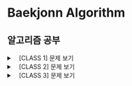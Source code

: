 # Baekjonn Algorithm
## 알고리즘 공부
  
 <details>
   <summary>&nbsp;&nbsp;&nbsp;[CLASS 1] 문제 보기</summary>
    <div markdown="1">
  
- [[1000] A+B](https://github.com/okpyo12/Algorithm/tree/master/Baekjoon%20Algorithm/CLASS%201/Baekjoon_1000)
- [[1001] A-B](https://github.com/okpyo12/Algorithm/tree/master/Baekjoon%20Algorithm/CLASS%201/Baekjoon_1001)
- [[1008] A/B](https://github.com/okpyo12/Algorithm/tree/master/Baekjoon%20Algorithm/CLASS%201/Baekjoon_1008)
- [[1152] 단어의 개수](https://github.com/okpyo12/Algorithm/tree/master/Baekjoon%20Algorithm/CLASS%201/Baekjoon_1152)
- [[1157] 단어 공부](https://github.com/okpyo12/Algorithm/tree/master/Baekjoon%20Algorithm/CLASS%201/Baekjoon_1157)
- [[1330] 두 수 비교하기](https://github.com/okpyo12/Algorithm/tree/master/Baekjoon%20Algorithm/CLASS%201/Baekjoon_1330)
- [[1546] 평균](https://github.com/okpyo12/Algorithm/tree/master/Baekjoon%20Algorithm/CLASS%201/Baekjoon_1546)
- [[2438] 별 찍기 - 1](https://github.com/okpyo12/Algorithm/tree/master/Baekjoon%20Algorithm/CLASS%201/Baekjoon_2438)
- [[2439] 별 찍기 - 2](https://github.com/okpyo12/Algorithm/tree/master/Baekjoon%20Algorithm/CLASS%201/Baekjoon_2439)
- [[2475] 검증수](https://github.com/okpyo12/Algorithm/tree/master/Baekjoon%20Algorithm/CLASS%201/Baekjoon_2475)
- [[2557] Hello World](https://github.com/okpyo12/Algorithm/tree/master/Baekjoon%20Algorithm/CLASS%201/Baekjoon_2557)
- [[2562] 최댓값](https://github.com/okpyo12/Algorithm/tree/master/Baekjoon%20Algorithm/CLASS%201/Baekjoon_2562)
- [[2577] 숫자의 개수](https://github.com/okpyo12/Algorithm/tree/master/Baekjoon%20Algorithm/CLASS%201/Baekjoon_2577)
- [[2675] 문자열 반복](https://github.com/okpyo12/Algorithm/tree/master/Baekjoon%20Algorithm/CLASS%201/Baekjoon_2675)
- [[2739] 구구단](https://github.com/okpyo12/Algorithm/tree/master/Baekjoon%20Algorithm/CLASS%201/Baekjoon_2739)
- [[2741] N 찍기](https://github.com/okpyo12/Algorithm/tree/master/Baekjoon%20Algorithm/CLASS%201/Baekjoon_2741)
- [[2742] 기찍 N](https://github.com/okpyo12/Algorithm/tree/master/Baekjoon%20Algorithm/CLASS%201/Baekjoon_2742)
- [[2753] 윤년](https://github.com/okpyo12/Algorithm/tree/master/Baekjoon%20Algorithm/CLASS%201/Baekjoon_2753)
- [[2884] 알람 시계](https://github.com/okpyo12/Algorithm/tree/master/Baekjoon%20Algorithm/CLASS%201/Baekjoon_2884)
- [[2908] 상수](https://github.com/okpyo12/Algorithm/tree/master/Baekjoon%20Algorithm/CLASS%201/Baekjoon_2908)
- [[2920] 음계](https://github.com/okpyo12/Algorithm/tree/master/Baekjoon%20Algorithm/CLASS%201/Baekjoon_2920)
- [[3052] 나머지](https://github.com/okpyo12/Algorithm/tree/master/Baekjoon%20Algorithm/CLASS%201/Baekjoon_3052)
- [[8958] OX퀴즈](https://github.com/okpyo12/Algorithm/tree/master/Baekjoon%20Algorithm/CLASS%201/Baekjoon_8958)
- [[9498] 시험 성적](https://github.com/okpyo12/Algorithm/tree/master/Baekjoon%20Algorithm/CLASS%201/Baekjoon_9498)
- [[10171] 고양이](https://github.com/okpyo12/Algorithm/tree/master/Baekjoon%20Algorithm/CLASS%201/Baekjoon_10171)
- [[10172] 개](https://github.com/okpyo12/Algorithm/tree/master/Baekjoon%20Algorithm/CLASS%201/Baekjoon_10172)
- [[10809] 알파벳 찾기](https://github.com/okpyo12/Algorithm/tree/master/Baekjoon%20Algorithm/CLASS%201/Baekjoon_10809)
- [[10818] 최소, 최대](https://github.com/okpyo12/Algorithm/tree/master/Baekjoon%20Algorithm/CLASS%201/Baekjoon_10818)
- [[10869] 사칙연산](https://github.com/okpyo12/Algorithm/tree/master/Baekjoon%20Algorithm/CLASS%201/Baekjoon_10869)
- [[10871] X보다 작은 수](https://github.com/okpyo12/Algorithm/tree/master/Baekjoon%20Algorithm/CLASS%201/Baekjoon_10871)
- [[10950] A+B - 3](https://github.com/okpyo12/Algorithm/tree/master/Baekjoon%20Algorithm/CLASS%201/Baekjoon_10950)
- [[10951] A+B - 4](https://github.com/okpyo12/Algorithm/tree/master/Baekjoon%20Algorithm/CLASS%201/Baekjoon_10951)
- [[10952] A+B - 5](https://github.com/okpyo12/Algorithm/tree/master/Baekjoon%20Algorithm/CLASS%201/Baekjoon_10952)
- [[10998] AxB](https://github.com/okpyo12/Algorithm/tree/master/Baekjoon%20Algorithm/CLASS%201/Baekjoon_10998)
- [[11654] 아스키 코드](https://github.com/okpyo12/Algorithm/tree/master/Baekjoon%20Algorithm/CLASS%201/Baekjoon_11654)
- [[11720] 숫자의 합](https://github.com/okpyo12/Algorithm/tree/master/Baekjoon%20Algorithm/CLASS%201/Baekjoon_11720)

  </div>
  </details>

 <details>
   <summary>&nbsp;&nbsp;&nbsp;[CLASS 2] 문제 보기</summary>
    <div markdown="1">
  
- [[1018] 체스판 다시 칠하기](https://github.com/okpyo12/Algorithm/tree/master/Baekjoon%20Algorithm/CLASS%202/Baekjoon_1018)
- [[1085] 직사각형에서 탈출](https://github.com/okpyo12/Algorithm/tree/master/Baekjoon%20Algorithm/CLASS%202/Baekjoon_1085)
- [[1181] 단어 정렬](https://github.com/okpyo12/Algorithm/tree/master/Baekjoon%20Algorithm/CLASS%202/Baekjoon_1181)
- [[1259] 팰린드롬수](https://github.com/okpyo12/Algorithm/tree/master/Baekjoon%20Algorithm/CLASS%202/Baekjoon_1259)
- [[1436] 영화감독 숌](https://github.com/okpyo12/Algorithm/tree/master/Baekjoon%20Algorithm/CLASS%202/Baekjoon_1436)
- [[1654] 랜선 자르기](https://github.com/okpyo12/Algorithm/tree/master/Baekjoon%20Algorithm/CLASS%202/Baekjoon_1654)
- [[1874] 스택 수열](https://github.com/okpyo12/Algorithm/tree/master/Baekjoon%20Algorithm/CLASS%202/Baekjoon_1874)
- [[1920] 수 찾기](https://github.com/okpyo12/Algorithm/tree/master/Baekjoon%20Algorithm/CLASS%202/Baekjoon_1920)
- [[1929] 소수 구하기](https://github.com/okpyo12/Algorithm/tree/master/Baekjoon%20Algorithm/CLASS%202/Baekjoon_1929)
- [[1966] 프린트 큐](https://github.com/okpyo12/Algorithm/tree/master/Baekjoon%20Algorithm/CLASS%202/Baekjoon_1966)
- [[1978] 소수 찾기](https://github.com/okpyo12/Algorithm/tree/master/Baekjoon%20Algorithm/CLASS%202/Baekjoon_1978)
- [[2108] 통계학](https://github.com/okpyo12/Algorithm/tree/master/Baekjoon%20Algorithm/CLASS%202/Baekjoon_2108)
- [[2164] 카드2](https://github.com/okpyo12/Algorithm/tree/master/Baekjoon%20Algorithm/CLASS%202/Baekjoon_2164)
- [[2231] 분해합](https://github.com/okpyo12/Algorithm/tree/master/Baekjoon%20Algorithm/CLASS%202/Baekjoon_2231)
- [[2292] 벌집](https://github.com/okpyo12/Algorithm/tree/master/Baekjoon%20Algorithm/CLASS%202/Baekjoon_2292)
- [[2609] 최대공약수와 최소공배수](https://github.com/okpyo12/Algorithm/tree/master/Baekjoon%20Algorithm/CLASS%202/Baekjoon_2609)
- [[2751] 수 정렬하기2](https://github.com/okpyo12/Algorithm/tree/master/Baekjoon%20Algorithm/CLASS%202/Baekjoon_2751)
- [[2775] 부녀회장이 될테야](https://github.com/okpyo12/Algorithm/tree/master/Baekjoon%20Algorithm/CLASS%202/Baekjoon_2775)
- [[2798] 블랙잭](https://github.com/okpyo12/Algorithm/tree/master/Baekjoon%20Algorithm/CLASS%202/Baekjoon_2798)
- [[2805] 나무 자르기](https://github.com/okpyo12/Algorithm/tree/master/Baekjoon%20Algorithm/CLASS%202/Baekjoon_2805)
- [[2839] 설탕 배달](https://github.com/okpyo12/Algorithm/tree/master/Baekjoon%20Algorithm/CLASS%202/Baekjoon_2839)
- [[2869] 달팽이는 올라가고 싶다](https://github.com/okpyo12/Algorithm/tree/master/Baekjoon%20Algorithm/CLASS%202/Baekjoon_2869)
- [[4153] 직각삼각형](https://github.com/okpyo12/Algorithm/tree/master/Baekjoon%20Algorithm/CLASS%202/Baekjoon_4153)
- [[4949] 균형잡힌 세상](https://github.com/okpyo12/Algorithm/tree/master/Baekjoon%20Algorithm/CLASS%202/Baekjoon_4949)
- [[7568] 덩치](https://github.com/okpyo12/Algorithm/tree/master/Baekjoon%20Algorithm/CLASS%202/Baekjoon_7568)
- [[9012] 괄호](https://github.com/okpyo12/Algorithm/tree/master/Baekjoon%20Algorithm/CLASS%202/Baekjoon_9012)
- [[10250] ACM 호텔](https://github.com/okpyo12/Algorithm/tree/master/Baekjoon%20Algorithm/CLASS%202/Baekjoon_10250)
- [[10773] 제로](https://github.com/okpyo12/Algorithm/tree/master/Baekjoon%20Algorithm/CLASS%202/Baekjoon_10773)
- [[10814] 나이순 정렬](https://github.com/okpyo12/Algorithm/tree/master/Baekjoon%20Algorithm/CLASS%202/Baekjoon_10814)
- [[10816] 숫자 카드2](https://github.com/okpyo12/Algorithm/tree/master/Baekjoon%20Algorithm/CLASS%202/Baekjoon_10816)
- [[10828] 스택](https://github.com/okpyo12/Algorithm/tree/master/Baekjoon%20Algorithm/CLASS%202/Baekjoon_10828)
- [[10845] 큐](https://github.com/okpyo12/Algorithm/tree/master/Baekjoon%20Algorithm/CLASS%202/Baekjoon_10845)
- [[10866] 덱](https://github.com/okpyo12/Algorithm/tree/master/Baekjoon%20Algorithm/CLASS%202/Baekjoon_10866)
- [[10989] 수 정렬하기 3](https://github.com/okpyo12/Algorithm/tree/master/Baekjoon%20Algorithm/CLASS%202/Baekjoon_10989)
- [[11050] 이항 계수1](https://github.com/okpyo12/Algorithm/tree/master/Baekjoon%20Algorithm/CLASS%202/Baekjoon_11050)
- [[11650] 좌표 정렬하기](https://github.com/okpyo12/Algorithm/tree/master/Baekjoon%20Algorithm/CLASS%202/Baekjoon_11650)
- [[11651] 좌표 정렬하기 2](https://github.com/okpyo12/Algorithm/tree/master/Baekjoon%20Algorithm/CLASS%202/Baekjoon_11651)
- [[11866] 요세푸스 문제 0](https://github.com/okpyo12/Algorithm/tree/master/Baekjoon%20Algorithm/CLASS%202/Baekjoon_11866)

  </div>
  </details>
  
 <details>
   <summary>&nbsp;&nbsp;&nbsp;[CLASS 3] 문제 보기</summary>
    <div markdown="1">
  
- [[1003] 피보나치 함수](https://github.com/okpyo12/Algorithm/tree/master/Baekjoon%20Algorithm/CLASS%203/Baekjoon_1003)
- [[1012] 유기농 배추](https://github.com/okpyo12/Algorithm/tree/master/Baekjoon%20Algorithm/CLASS%203/Baekjoon_1012)
- [[1074] Z](https://github.com/okpyo12/Algorithm/tree/master/Baekjoon%20Algorithm/CLASS%203/Baekjoon_1074)
- [[1107] 리모컨](https://github.com/okpyo12/Algorithm/tree/master/Baekjoon%20Algorithm/CLASS%203/Baekjoon_1107)
- [[1260] DFS와 BFS](https://github.com/okpyo12/Algorithm/tree/master/Baekjoon%20Algorithm/CLASS%203/Baekjoon_1260)
- [[1389] 케빈 베이컨의 6단계 법칙](https://github.com/okpyo12/Algorithm/tree/master/Baekjoon%20Algorithm/CLASS%203/Baekjoon_1389)
- [[1463] 1로 만들기](https://github.com/okpyo12/Algorithm/tree/master/Baekjoon%20Algorithm/CLASS%203/Baekjoon_1463)
- [[1541] 잃어버린 괄호](https://github.com/okpyo12/Algorithm/tree/master/Baekjoon%20Algorithm/CLASS%203/Baekjoon_1541)
- [[1620] 나는야 포켓몬 마스터 이다솜](https://github.com/okpyo12/Algorithm/tree/master/Baekjoon%20Algorithm/CLASS%203/Baekjoon_1620)
- [[1676] 팩토리얼 0의 개수](https://github.com/okpyo12/Algorithm/tree/master/Baekjoon%20Algorithm/CLASS%203/Baekjoon_1676)
- [[1697] 숨바꼭질](https://github.com/okpyo12/Algorithm/tree/master/Baekjoon%20Algorithm/CLASS%203/Baekjoon_1697)
- [[1764] 듣보잡](https://github.com/okpyo12/Algorithm/tree/master/Baekjoon%20Algorithm/CLASS%203/Baekjoon_1764)
- [[1780] 종이의 개수](https://github.com/okpyo12/Algorithm/tree/master/Baekjoon%20Algorithm/CLASS%203/Baekjoon_1780)
  </div>
  </details>